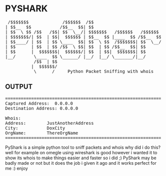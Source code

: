<h1>PYSHARK</h1>
<pre>
 /$$$$$$$             /$$$$$$  /$$                           /$$      
| $$__  $$           /$$__  $$| $$                          | $$      
| $$  \ $$ /$$   /$$| $$  \__/| $$$$$$$   /$$$$$$   /$$$$$$ | $$   /$$
| $$$$$$$/| $$  | $$|  $$$$$$ | $$__  $$ |____  $$ /$$__  $$| $$  /$$/
| $$____/ | $$  | $$ \____  $$| $$  \ $$  /$$$$$$$| $$  \__/| $$$$$$/ 
| $$      | $$  | $$ /$$  \ $$| $$  | $$ /$$__  $$| $$      | $$_  $$ 
| $$      |  $$$$$$$|  $$$$$$/| $$  | $$|  $$$$$$$| $$      | $$ \  $$
|__/       \____  $$ \______/ |__/  |__/ \_______/|__/      |__/  \__/
           /$$  | $$                                                  
          |  $$$$$$/                                                  
           \______/     Python Packet Sniffing with whois 
</pre>
<h2>OUTPUT</h2>

<pre>
========================================================================
Captured Address:  0.0.0.0
Destination Address: 0.0.0.0

Whois:
Address:        JustAnotherAddress
City:           DoxCity
OrgName:        ThereOrgName
========================================================================
</pre>

<p>PyShark is a simple python tool to sniff packets and whois why did i do this? well for example on omegle using wireshark is good however i wanted it to show its whois to make things easier and faster so i did ;)
PyShark may be badly made or not but it does the job i given it ago and it works perfect for me :) enjoy</p>
